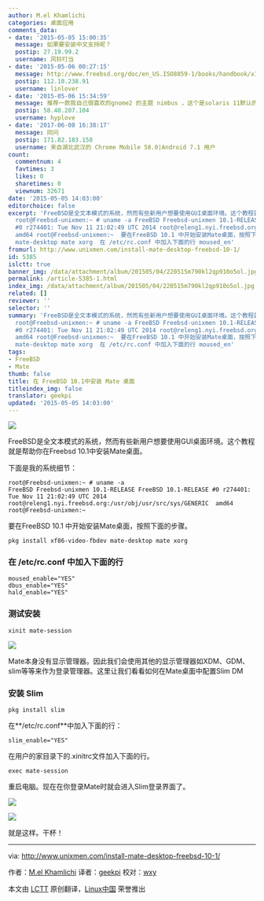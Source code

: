 ```yaml
---
author: M.el Khamlichi
categories: 桌面应用
comments_data:
- date: '2015-05-05 15:00:35'
  message: 如果要安装中文支持呢？
  postip: 27.19.99.2
  username: 风铃叮当
- date: '2015-05-06 00:27:15'
  message: http://www.freebsd.org/doc/en_US.ISO8859-1/books/handbook/x11-wm.html
  postip: 112.10.238.91
  username: linlover
- date: '2015-05-06 15:34:59'
  message: 推荐一款我自己很喜欢的gnome2 的主题 nimbus ，这个是solaris 11默认的主题。样式很喜欢！
  postip: 58.40.207.104
  username: hyplove
- date: '2017-06-08 16:38:17'
  message: 同问
  postip: 171.82.183.158
  username: 来自湖北武汉的 Chrome Mobile 58.0|Android 7.1 用户
count:
  commentnum: 4
  favtimes: 3
  likes: 0
  sharetimes: 0
  viewnum: 32671
date: '2015-05-05 14:03:00'
editorchoice: false
excerpt: 'FreeBSD是全文本模式的系统，然而有些新用户想要使用GUI桌面环境。这个教程就是帮助你在Freebsd 10.1中安装Mate桌面。 下面是我的系统细节：
  root@Freebsd-unixmen:~ # uname -a FreeBSD Freebsd-unixmen 10.1-RELEASE FreeBSD 10.1-RELEASE
  #0 r274401: Tue Nov 11 21:02:49 UTC 2014 root@releng1.nyi.freebsd.org:/usr/obj/usr/src/sys/GENERIC
  amd64 root@Freebsd-unixmen:~  要在FreeBSD 10.1 中开始安装Mate桌面，按照下面的步骤。 pkg install xf86-video-fbdev
  mate-desktop mate xorg  在 /etc/rc.conf 中加入下面的行 moused_en'
fromurl: http://www.unixmen.com/install-mate-desktop-freebsd-10-1/
id: 5385
islctt: true
banner_img: /data/attachment/album/201505/04/220515m790kl2qp910o5ol.jpg
permalink: /article-5385-1.html
index_img: /data/attachment/album/201505/04/220515m790kl2qp910o5ol.jpg.thumb.jpg
related: []
reviewer: ''
selector: ''
summary: 'FreeBSD是全文本模式的系统，然而有些新用户想要使用GUI桌面环境。这个教程就是帮助你在Freebsd 10.1中安装Mate桌面。 下面是我的系统细节：
  root@Freebsd-unixmen:~ # uname -a FreeBSD Freebsd-unixmen 10.1-RELEASE FreeBSD 10.1-RELEASE
  #0 r274401: Tue Nov 11 21:02:49 UTC 2014 root@releng1.nyi.freebsd.org:/usr/obj/usr/src/sys/GENERIC
  amd64 root@Freebsd-unixmen:~  要在FreeBSD 10.1 中开始安装Mate桌面，按照下面的步骤。 pkg install xf86-video-fbdev
  mate-desktop mate xorg  在 /etc/rc.conf 中加入下面的行 moused_en'
tags:
- FreeBSD
- Mate
thumb: false
title: 在 FreeBSD 10.1中安装 Mate 桌面
titleindex_img: false
translator: geekpi
updated: '2015-05-05 14:03:00'
---
```


![](/data/attachment/album/201505/04/220515m790kl2qp910o5ol.jpg)


FreeBSD是全文本模式的系统，然而有些新用户想要使用GUI桌面环境。这个教程就是帮助你在Freebsd 10.1中安装Mate桌面。


下面是我的系统细节：



```
root@Freebsd-unixmen:~ # uname -a
FreeBSD Freebsd-unixmen 10.1-RELEASE FreeBSD 10.1-RELEASE #0 r274401: Tue Nov 11 21:02:49 UTC 2014     root@releng1.nyi.freebsd.org:/usr/obj/usr/src/sys/GENERIC  amd64
root@Freebsd-unixmen:~

```

要在FreeBSD 10.1 中开始安装Mate桌面，按照下面的步骤。



```
pkg install xf86-video-fbdev mate-desktop mate xorg

```

### 在 /etc/rc.conf 中加入下面的行



```
moused_enable="YES"
dbus_enable="YES"
hald_enable="YES"

```

### 测试安装



```
xinit mate-session

```

![](/data/attachment/album/201505/04/220538dby0rtzzfx0yyegt.png)


Mate本身没有显示管理器。因此我们会使用其他的显示管理器如XDM、GDM、slim等等来作为登录管理器。这里让我们看看如何在Mate桌面中配置Slim DM


### 安装 Slim



```
pkg install slim

```

在**/etc/rc.conf**中加入下面的行：



```
slim_enable="YES"

```

在用户的家目录下的.xinitrc文件加入下面的行。



```
exec mate-session

```

重启电脑。现在在你登录Mate时就会进入Slim登录界面了。


![](/data/attachment/album/201505/04/220639iw1woom3jhpgz3dd.png)


![](/data/attachment/album/201505/04/220655e2fg9p3z3iuimzu7.png)


就是这样。干杯！




---


via: <http://www.unixmen.com/install-mate-desktop-freebsd-10-1/>


作者：[M.el Khamlichi](http://www.unixmen.com/author/pirat9/) 译者：[geekpi](https://github.com/geekpi) 校对：[wxy](https://github.com/wxy)


本文由 [LCTT](https://github.com/LCTT/TranslateProject) 原创翻译，[Linux中国](http://linux.cn/) 荣誉推出